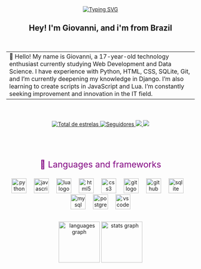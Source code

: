 <div align="center">
  <a href="https://git.io/typing-svg">
    <img src="https://readme-typing-svg.demolab.com?font=Fira+Code&weight=500&size=22&pause=1000&color=228B22&center=true&vCenter=true&random=false&width=524&lines=%E2%8A%B9+Bem+Vindo+ao+Meu+Perfil!++%E2%8A%B9+" alt="Typing SVG">
  </a>
</div>

<h2 align="center">Hey! I'm Giovanni, and i'm from Brazil</h2>
<br>
<table cellspacing="0" cellpadding="0" border="0">
  <tr>
    <td>
      🌱 Hello! My name is Giovanni, a 17-year-old technology enthusiast currently studying Web Development and Data Science. I have experience with Python, HTML, CSS, SQLite, Git, and I’m currently deepening my knowledge in Django. I’m also learning to create scripts in JavaScript and Lua. I’m constantly seeking improvement and innovation in the IT field.
    </td>
  </tr>
</table>
<br>

###
<div align="center">
    <p>
        <a href="https://github.com/Mertxt?tab=repositories&sort=stargazers">
            <img 
                alt="Total de estrelas" 
                title="Total de estrelas GitHub" 
                src="https://custom-icon-badges.demolab.com/github/stars/Merctxt?color=55960c&style=for-the-badge&labelColor=488207&logo=star&label=estrelas"
            />
        </a>
            <a href="https://github.com/Merctxt?tab=followers">
            <img 
                alt="Seguidores" 
                title="Me siga no GitHub" 
                src="https://custom-icon-badges.demolab.com/github/followers/Merctxt?color=363636&labelColor=363636&style=for-the-badge&logo=github&label=Seguidores&logoColor=white"
            />
        <a href="https://www.linkedin.com/in/giovanni-vanini-39154a338?utm_source=share&utm_campaign=share_via&utm_content=profile&utm_medium=android_app ">
            <img 
                src="https://img.shields.io/badge/LinkedIn-0077B5?style=for-the-badge&logo=linkedin&logoColor=white"
            />
        </a>
        <a href="mailto:giovannihettwer2@gmail.com">
            <img 
                src="https://img.shields.io/badge/Gmail-D14836?style=for-the-badge&logo=gmail&logoColor=white"
            />
        </a>
    </p>
</div>

##
<br>
<br>

<div align="center">
<p style="font-size: 23px; color: purple;">🤖 Languages and frameworks</p>
</div>

<div align="center">
  <img src="https://cdn.jsdelivr.net/gh/devicons/devicon/icons/python/python-original.svg" height="40" alt="python logo"  />
  <img width="12" />
  <img src="https://cdn.jsdelivr.net/gh/devicons/devicon/icons/javascript/javascript-original.svg" height="40" alt="javascript logo"  />
  <img width="12" />
  <img src="https://cdn.jsdelivr.net/gh/devicons/devicon/icons/lua/lua-original.svg" height="40" alt="lua logo"  />
  <img width="12" />
  <img src="https://cdn.jsdelivr.net/gh/devicons/devicon/icons/html5/html5-original.svg" height="40" alt="html5 logo"  />
  <img width="12" />
  <img src="https://cdn.jsdelivr.net/gh/devicons/devicon/icons/css3/css3-original.svg" height="40" alt="css3 logo"  />
  <img width="12" />
  <img src="https://cdn.jsdelivr.net/gh/devicons/devicon/icons/git/git-original.svg" height="40" alt="git logo"  />
  <img width="12" />
  <img src="https://cdn.jsdelivr.net/gh/devicons/devicon/icons/github/github-original.svg" height="40" alt="github logo"  />
  <img width="12" />
  <img src="https://cdn.jsdelivr.net/gh/devicons/devicon/icons/sqlite/sqlite-original.svg" height="40" alt="sqlite logo"  />
  <img width="12" />
  <img src="https://cdn.jsdelivr.net/gh/devicons/devicon/icons/mysql/mysql-original.svg" height="40" alt="mysql logo"  />
  <img width="12" />
  <img src="https://cdn.jsdelivr.net/gh/devicons/devicon/icons/postgresql/postgresql-original.svg" height="40" alt="postgresql logo"  />
  <img width="12" />
  <img src="https://cdn.jsdelivr.net/gh/devicons/devicon/icons/vscode/vscode-original.svg" height="40" alt="vscode logo"  />
</div>

##

<div align="center">
  <img src="https://github-readme-stats.vercel.app/api/top-langs?username=Merctxt&locale=en&hide_title=false&layout=compact&card_width=320&langs_count=5&theme=dracula&hide_border=true" height="110" alt="languages graph"  />
  <img src="https://github-readme-stats.vercel.app/api?username=Merctxt&hide_title=true&hide_rank=false&show_icons=true&include_all_commits=true&count_private=true&disable_animations=false&theme=dracula&locale=en&hide_border=true" height="110" alt="stats graph"  />
</div>

